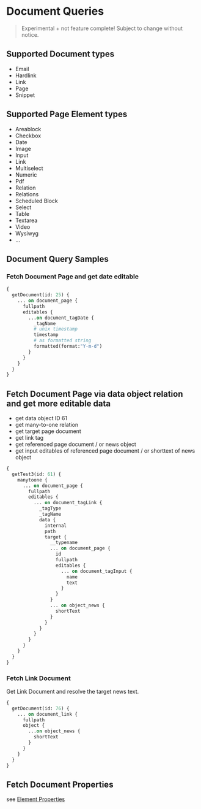 # Document Queries

> Experimental + not feature complete! Subject to change without notice.

## Supported Document types

* Email
* Hardlink
* Link
* Page
* Snippet

## Supported Page Element types

* Areablock
* Checkbox
* Date
* Image
* Input
* Link
* Multiselect
* Numeric
* Pdf
* Relation
* Relations
* Scheduled Block
* Select
* Table
* Textarea
* Video
* Wysiwyg
* ...

## Document Query Samples

### Fetch Document Page and get date editable

```graphql
{
  getDocument(id: 25) {
    ... on document_page {
      fullpath
      editables {
        ...on document_tagDate {
          _tagName
          # unix timestamp
          timestamp
          # as formatted string
          formatted(format:"Y-m-d")
        }
      }      
    }
  }
}
```

## Fetch Document Page via data object relation and get more editable data

* get data object ID 61
* get many-to-one relation
* get target page document
* get link tag
* get referenced page document / or news object
* get input editables of referenced page document / or shorttext of news object

```graphql
{
  getTest3(id: 61) {
    manytoone {
      ... on document_page {
        fullpath
        editables {
          ... on document_tagLink {
            _tagType
            _tagName
            data {
              internal
              path
              target {
                __typename
                ... on document_page {
                  id
                  fullpath
                  editables {
                    ... on document_tagInput {
                      name
                      text
                    }
                  }
                }
                ... on object_news {
                  shortText
                }
              }
            }
          }
        }
      }
    }
  }
}
```

### Fetch Link Document

Get Link Document and resolve the target news text.

```graphql
{
  getDocument(id: 76) {
    ... on document_link {
      fullpath
      object {
        ...on object_news {
          shortText
        }
      }      
    }
  }
}

```

## Fetch Document Properties

see [Element Properties](./11_Query_Samples/05_Sample_Element_Properties.md)
